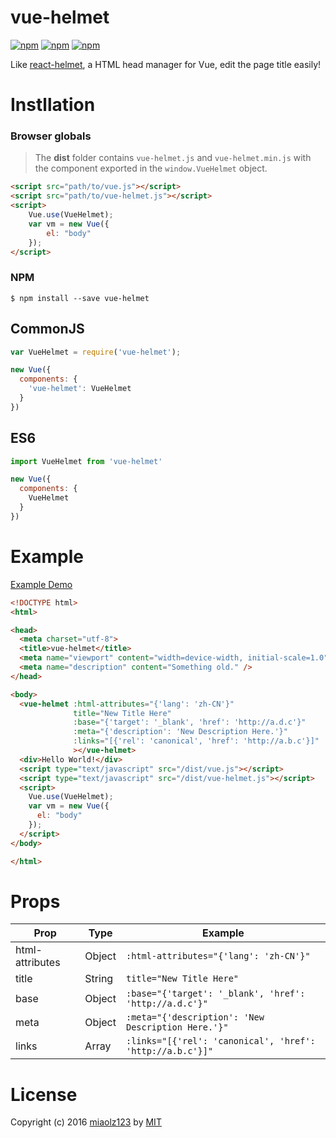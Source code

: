 # vue-helmet

[![npm](https://img.shields.io/npm/v/vue-helmet.svg?style=flat&maxAge=2592000)](https://www.npmjs.com/package/vue-helmet)
[![npm](https://img.shields.io/npm/l/vue-helmet.svg?style=flat&maxAge=2592000)](https://www.npmjs.com/package/vue-helmet)
[![npm](https://img.shields.io/npm/dt/vue-helmet.svg?style=flat&maxAge=2592000)](https://www.npmjs.com/package/vue-helmet)

Like [react-helmet](https://github.com/nfl/react-helmet), a HTML head manager for Vue, edit the page title easily!

# Instllation

### Browser globals

> The **dist** folder contains `vue-helmet.js` and `vue-helmet.min.js` with the component exported in the `window.VueHelmet` object. 

```html
<script src="path/to/vue.js"></script>
<script src="path/to/vue-helmet.js"></script>
<script>
    Vue.use(VueHelmet);
    var vm = new Vue({
        el: "body"
    });
</script>
```

### NPM

```shell
$ npm install --save vue-helmet
```

## CommonJS

```js
var VueHelmet = require('vue-helmet');

new Vue({
  components: {
    'vue-helmet': VueHelmet
  }
})
```

## ES6

```js
import VueHelmet from 'vue-helmet'

new Vue({
  components: {
    VueHelmet
  }
})
```

# Example

[Example Demo](http://miaolz123.github.io/vue-helmet/)

```html
<!DOCTYPE html>
<html>

<head>
  <meta charset="utf-8">
  <title>vue-helmet</title>
  <meta name="viewport" content="width=device-width, initial-scale=1.0" />
  <meta name="description" content="Something old." />
</head>

<body>
  <vue-helmet :html-attributes="{'lang': 'zh-CN'}"
              title="New Title Here"
              :base="{'target': '_blank', 'href': 'http://a.d.c'}"
              :meta="{'description': 'New Description Here.'}"
              :links="[{'rel': 'canonical', 'href': 'http://a.b.c'}]"
              ></vue-helmet>
  <div>Hello World!</div>
  <script type="text/javascript" src="/dist/vue.js"></script>
  <script type="text/javascript" src="/dist/vue-helmet.js"></script>
  <script>
    Vue.use(VueHelmet);
    var vm = new Vue({
      el: "body"
    });
  </script>
</body>

</html>
```

# Props

| Prop | Type | Example |
| ---- | ---- | ------- |
| html-attributes | Object | `:html-attributes="{'lang': 'zh-CN'}"` |
| title | String | `title="New Title Here"` |
| base | Object | `:base="{'target': '_blank', 'href': 'http://a.d.c'}"` |
| meta | Object | `:meta="{'description': 'New Description Here.'}"` |
| links | Array | `:links="[{'rel': 'canonical', 'href': 'http://a.b.c'}]"` |

# License

Copyright (c) 2016 [miaolz123](https://github.com/miaolz123) by [MIT](https://opensource.org/licenses/MIT)
